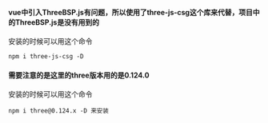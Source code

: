 #### vue中引入ThreeBSP.js有问题，所以使用了three-js-csg这个库来代替，项目中的ThreeBSP.js是没有用到的
安装的时候可以用这个命令
```
npm i three-js-csg -D
```
#### 需要注意的是这里的three版本用的是0.124.0
安装的时候可以用这个命令
```
npm i three@0.124.x -D 来安装
```